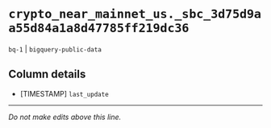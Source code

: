 # `crypto_near_mainnet_us._sbc_3d75d9aa55d84a1a8d47785ff219dc36`
`bq-1` | `bigquery-public-data`

## Column details
* [TIMESTAMP] `last_update`

-------------------------------------------------------------------------------
*Do not make edits above this line.*
